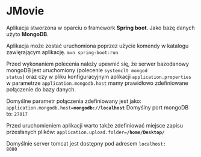 # JMovie
Aplikacja stworzona w oparciu o framework <b>Spring boot</b>. Jako bazę danych użyto <b>MongoDB</b>.

Aplikacja może zostać uruchomiona poprzez użycie komendy w katalogu zawięrającym aplikację.
<code>mvn spring-boot:run</code>

Przed wykonaniem polecenia należy upewnić się, że serwer bazodanowy mongoDB jest uruchomiony (polecenie <code>systemclt mongod status</code>) oraz czy w pliku konfiguracyjnym aplikacji <code>application.properties</code> w parametrze <code>application.mongodb.host</code> mamy prawidłowo zdefiniowane połączenie do bazy danych.

Domyślne parametr połączenia zdefiniowany jest jako:
<code>application.mongodb.host=<b>mongodb://localhost</b></code>
Domyślny port mongoDB to: <code>27017</code>

Przed uruchomieniem aplikacji warto także zdefiniować miejsce zapisu przesłanych plików:
<code>application.upload.folder=<b>/home/Desktop/</b></code>

Domyślnie server tomcat jest dostępny pod adresem <code>localhost: 8080</code>
